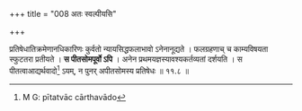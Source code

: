 +++
title = "008 अतः स्वल्पीयसि"

+++


प्रतिषेधातिक्रमेणानधिकारिणः कुर्वतो न्यायसिद्धफलाभावो ऽनेनानूद्यते । फलग्रहणाच् च काम्यविषयता स्फुटतरा प्रतीयते । **स पीतसोमपूर्वो ऽपि** । अनेन प्रथमयज्ञस्यावश्यकर्तव्यतां दर्शयति । स पीतत्वाआद्यर्थवादो[^७] ऽयम्, न पुनर् अपीतसोमस्य प्रतिषेधः ॥ ११.८ ॥


[^७]:
     M G: pītatvāc cārthavādo